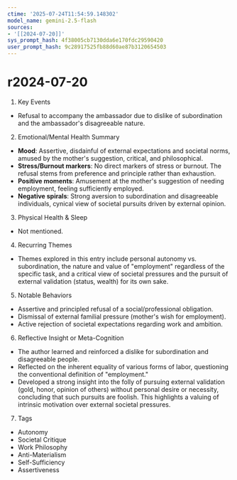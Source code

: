 ```yaml
---
ctime: '2025-07-24T11:54:59.148302'
model_name: gemini-2.5-flash
sources:
- '[[2024-07-20]]'
sys_prompt_hash: 4f38005cb7130dda6e170fdc29590420
user_prompt_hash: 9c28917525fb88d60ae87b3120654503
---
```

# r2024-07-20

1. Key Events
*   Refusal to accompany the ambassador due to dislike of subordination and the ambassador's disagreeable nature.

2. Emotional/Mental Health Summary
*   **Mood**: Assertive, disdainful of external expectations and societal norms, amused by the mother's suggestion, critical, and philosophical.
*   **Stress/Burnout markers**: No direct markers of stress or burnout. The refusal stems from preference and principle rather than exhaustion.
*   **Positive moments**: Amusement at the mother's suggestion of needing employment, feeling sufficiently employed.
*   **Negative spirals**: Strong aversion to subordination and disagreeable individuals, cynical view of societal pursuits driven by external opinion.

3. Physical Health & Sleep
*   Not mentioned.

4. Recurring Themes
*   Themes explored in this entry include personal autonomy vs. subordination, the nature and value of "employment" regardless of the specific task, and a critical view of societal pressures and the pursuit of external validation (status, wealth) for its own sake.

5. Notable Behaviors
*   Assertive and principled refusal of a social/professional obligation.
*   Dismissal of external familial pressure (mother's wish for employment).
*   Active rejection of societal expectations regarding work and ambition.

6. Reflective Insight or Meta-Cognition
*   The author learned and reinforced a dislike for subordination and disagreeable people.
*   Reflected on the inherent equality of various forms of labor, questioning the conventional definition of "employment."
*   Developed a strong insight into the folly of pursuing external validation (gold, honor, opinion of others) without personal desire or necessity, concluding that such pursuits are foolish. This highlights a valuing of intrinsic motivation over external societal pressures.

7. Tags
*   Autonomy
*   Societal Critique
*   Work Philosophy
*   Anti-Materialism
*   Self-Sufficiency
*   Assertiveness